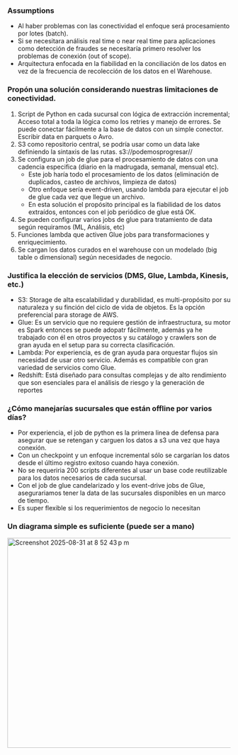 ### Assumptions
- Al haber problemas con las conectividad el enfoque será procesamiento por lotes (batch).
- Si se necesitara análisis real time o near real time para aplicaciones como detección de fraudes se necesitaría primero resolver los problemas de conexión (out of scope).
- Arquitectura enfocada en la fiabilidad en la conciliación de los datos en vez de la frecuencia de recolección de los datos en el Warehouse.

### Propón una solución considerando nuestras limitaciones de conectividad.
  1. Script de Python en cada sucursal con lógica de extracción incremental; Acceso total a toda la lógica como los retries y manejo de errores. Se puede conectar fácilmente a la base de datos con un simple conector. Escribir data en parquets o Avro.
  2. S3 como repositorio central, se podría usar como un data lake definiendo la sintaxis de las rutas. s3://podemosprogresar/<sucursal>/<fecha>
  3. Se configura un job de glue para el procesamiento de datos con una cadencia especifica (diario en la madrugada, semanal, mensual etc).
     - Este job haría todo el procesamiento de los datos (eliminación de duplicados, casteo de archivos, limpieza de datos)
     - Otro enfoque sería event-driven, usando lambda para ejecutar el job de glue cada vez que llegue un archivo.
     - En esta solución el propósito principal es la fiabilidad de los datos extraídos, entonces con el job periódico de glue está OK.
  4. Se pueden configurar varios jobs de glue para tratamiento de data según requiramos (ML, Análisis, etc)
  5. Funciones lambda que activen Glue jobs para transformaciones y enriquecimiento.
  6. Se cargan los datos curados en el warehouse con un modelado (big table o dimensional) según necesidades de negocio.
### Justifica la elección de servicios (DMS, Glue, Lambda, Kinesis, etc.)
- S3: Storage de alta escalabilidad y durabilidad, es multi-propósito por su naturaleza y su finción del ciclo de vida de objetos. Es la opción preferencial para storage de AWS.
- Glue: Es un servicio que no requiere gestión de infraestructura, su motor es Spark entonces se puede adopatr fácilmente, además ya he trabajado con él en otros proyectos y su catálogo y crawlers son de gran ayuda en el setup para su correcta clasificación.
- Lambda: Por experiencia, es de gran ayuda para orquestar flujos sin necesidad de usar otro servicio. Además es compatible con gran variedad de servicios como Glue.
- Redshift: Está diseñado para consultas complejas y de alto rendimiento que son esenciales para el análisis de riesgo y la generación de reportes
### ¿Cómo manejarías sucursales que están offline por varios días?
- Por experiencia, el job de python es la primera linea de defensa para asegurar que se retengan y carguen los datos a s3 una vez que haya conexión.
- Con un checkpoint y un enfoque incremental sólo se cargarían los datos desde el último registro exitoso cuando haya conexión.
- No se requeriria 200 scripts diferentes al usar un base code reutilizable para los datos necesarios de cada sucursal.
- Con el job de glue candelarizado y los event-drive jobs de Glue, asegurariamos tener la data de las sucursales disponibles en un marco de tiempo.
- Es super flexible si los requerimientos de negocio lo necesitan
### Un diagrama simple es suficiente (puede ser a mano)
<img width="778" height="474" alt="Screenshot 2025-08-31 at 8 52 43 p m" src="https://github.com/user-attachments/assets/87dab827-020a-4a6f-b8ab-6c548e995f0a" />

